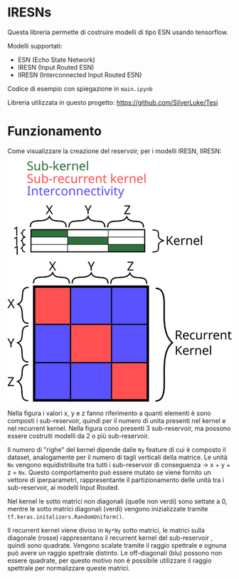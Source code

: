 # IRESNs

Questa libreria permette di costruire modelli di tipo ESN usando tensorflow.

Modelli supportati:

 - ESN (Echo State Network)
 - IRESN (Input Routed ESN)
 - IIRESN (Interconnected Input Routed ESN)

Codice di esempio con spiegazione in `main.ipynb`

Libreria utilizzata in questo progetto: https://github.com/SilverLuke/Tesi

# Funzionamento

Come visualizzare la creazione del reservoir, per i modelli IRESN, IIRESN:

![awesome diagram](diagram.png)


Nella figura i valori x, y e z fanno riferimento a quanti elementi è sono composti i sub-reservoir, 
quindi per il numero di unita presenti nel kernel e nel recurrent kernel. Nella figura cono presenti 3 sub-reservoir,
ma possono essere costruiti modelli da 2 o più sub-reservoir.

Il numero di "righe" del kernel dipende dalle `Ny` feature di cui è composto il dataset, analogamente per il numero di 
tagli verticali della matrice. Le unità `Nx` vengono equidistribuite tra tutti i sub-reservoir di conseguenza -> x + y + z = `Nx`.
Questo comportamento può essere mutato se viene fornito un vettore di iperparametri, rappresentante il partizionamento delle unità
tra i sub-reservoir, ai modelli Input Routed.

Nel kernel le sotto matrici non diagonali (quelle non verdi) sono settate a 0, mentre le sotto matrici diagonali (verdi) 
vengono inizializzate tramite `tf.keras.initalizers.RandomUniform()`.

Il recurrent kernel viene diviso in `Ny*Ny` sotto matrici, le matrici sulla diagonale (rosse) rappresentano il recurrent kernel del sub-reservoir
, quindi sono quadrate. Vengono scalate tramite il raggio spettrale e ognuna può avere un raggio spettrale distinto.
Le off-diagonali (blu) possono non essere quadrate, per questo motivo non è possibile utilizzare il raggio spettrale per
normalizzare queste matrici.


